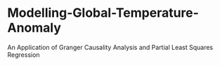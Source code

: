 # Modelling-Global-Temperature-Anomaly
An Application of Granger Causality Analysis and Partial Least Squares Regression
